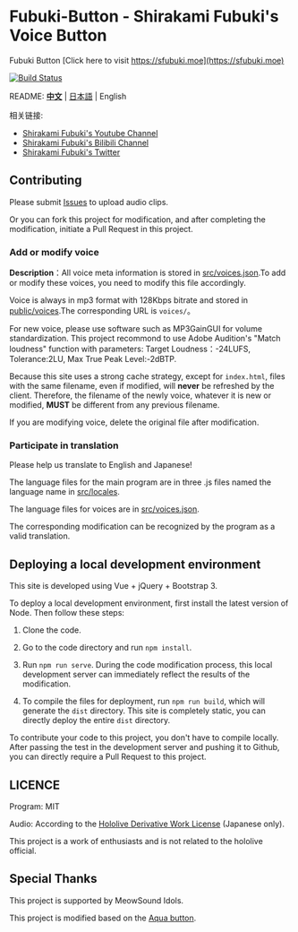 # Fubuki-Button - Shirakami Fubuki's Voice Button

Fubuki Button [Click here to visit https://sfubuki.moe](https://sfubuki.moe)

[![Build Status](https://github.com/copperion/fubuki-button/workflows/FBK-BTN-CI/badge.svg)](https://github.com/copperion/fubuki-button/actions)

README: **[中文](./README.md)** | [日本語](./README.JA.md) | English

相关链接:

* [Shirakami Fubuki's Youtube Channel](https://www.youtube.com/channel/UCdn5BQ06XqgXoAxIhbqw5Rg)
* [Shirakami Fubuki's Bilibili Channel](https://space.bilibili.com/332704117)
* [Shirakami Fubuki's Twitter](https://twitter.com/shirakamifubuki)

## Contributing

Please submit [Issues](https://github.com/copperion/fubuki-button/issues) to upload audio clips.

Or you can fork this project for modification, and after completing the modification, initiate a Pull Request in this project.

### Add or modify voice

**Description**：All voice meta information is stored in [src/voices.json](src/voices.json).To add or modify these voices, you need to modify this file accordingly.

Voice is always in mp3 format with 128Kbps bitrate and stored in [public/voices](public/voices).The corresponding URL is `voices/`。

For new voice, please use software such as MP3GainGUI for volume standardization. This project recommond to use Adobe Audition's "Match loudness" function with parameters: Target Loudness：-24LUFS, Tolerance:2LU, Max True Peak Level:-2dBTP.

Because this site uses a strong cache strategy, except for `index.html`, files with the same filename, even if modified, will **never** be refreshed by the client. Therefore, the filename of the newly voice, whatever it is new or modified, **MUST** be different from any previous filename.

If you are modifying voice, delete the original file after modification.

### Participate in translation

Please help us translate to English and Japanese!

The language files for the main program are in three .js files named the language name in [src/locales](src/locales).

The language files for voices are in [src/voices.json](src/voices.json).

The corresponding modification can be recognized by the program as a valid translation.

## Deploying a local development environment

This site is developed using Vue + jQuery + Bootstrap 3.

To deploy a local development environment, first install the latest version of Node. Then follow these steps:

1. Clone the code.

2. Go to the code directory and run `npm install`.

3. Run `npm run serve`. During the code modification process, this local development server can immediately reflect the results of the modification.

4. To compile the files for deployment, run `npm run build`, which will generate the `dist` directory. This site is completely static, you can directly deploy the entire `dist` directory.

To contribute your code to this project, you don't have to compile locally. After passing the test in the development server and pushing it to Github, you can directly require a Pull Request to this project.

## LICENCE

Program: MIT

Audio: According to the [Hololive Derivative Work License](https://www.hololive.tv/terms) (Japanese only).

This project is a work of enthusiasts and is not related to the hololive official.

## Special Thanks

This project is supported by MeowSound Idols.

This project is modified based on the [Aqua button](https://github.com/zyzsdy/aqua-button).
